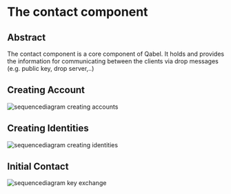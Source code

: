 # The contact component
## Abstract
The contact component is a core component of Qabel.
It holds and provides the information for communicating between the clients via drop messages (e.g. public key, drop server,..)

## Creating Account
![sequencediagram creating accounts](https://github.com/Qabel/intern-doc/wiki/images/sequencediagram_creating_account.png)

## Creating Identities
![sequencediagram creating identities](https://github.com/Qabel/intern-doc/wiki/images/sequencediagram_creating_identities.png)

## Initial Contact
![sequencediagram key exchange](https://github.com/Qabel/intern-doc/wiki/images/sequencediagram_key_exchange.png)